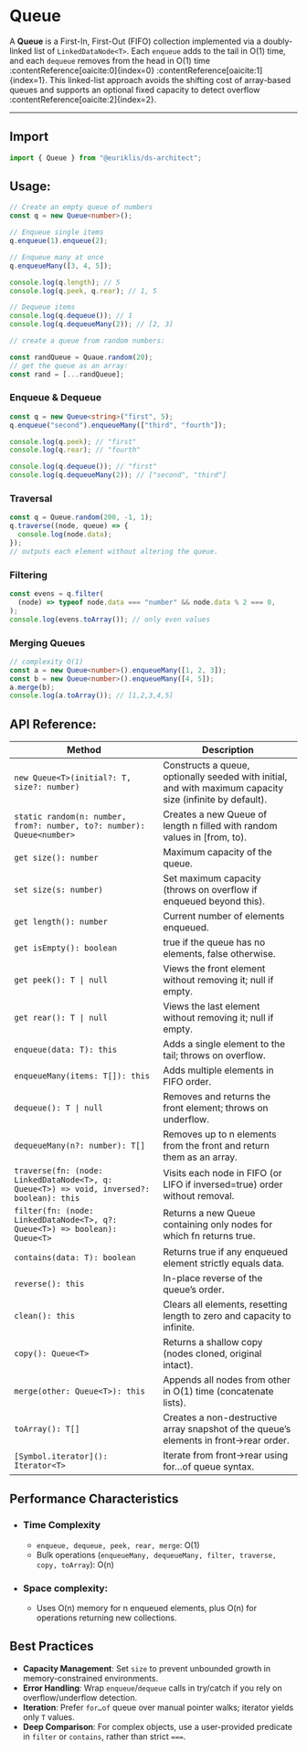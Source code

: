 # Queue

A **Queue<T>** is a First-In, First-Out (FIFO) collection implemented via a doubly-linked list of `LinkedDataNode<T>`. Each `enqueue` adds to the tail in O(1) time, and each `dequeue` removes from the head in O(1) time :contentReference[oaicite:0]{index=0} :contentReference[oaicite:1]{index=1}. This linked-list approach avoids the shifting cost of array-based queues and supports an optional fixed capacity to detect overflow :contentReference[oaicite:2]{index=2}.

---

## Import

```ts
import { Queue } from "@euriklis/ds-architect";
```

## Usage:

```ts
// Create an empty queue of numbers
const q = new Queue<number>();

// Enqueue single items
q.enqueue(1).enqueue(2);

// Enqueue many at once
q.enqueueMany([3, 4, 5]);

console.log(q.length); // 5
console.log(q.peek, q.rear); // 1, 5

// Dequeue items
console.log(q.dequeue()); // 1
console.log(q.dequeueMany(2)); // [2, 3]

// create a queue from random numbers:

const randQueue = Quaue.random(20);
// get the queue as an array:
const rand = [...randQueue];
```

### Enqueue & Dequeue

```ts
const q = new Queue<string>("first", 5);
q.enqueue("second").enqueueMany(["third", "fourth"]);

console.log(q.peek); // "first"
console.log(q.rear); // "fourth"

console.log(q.dequeue()); // "first"
console.log(q.dequeueMany(2)); // ["second", "third"]
```

### Traversal

```ts
const q = Queue.random(200, -1, 1);
q.traverse((node, queue) => {
  console.log(node.data);
});
// outputs each element without altering the queue.
```

### Filtering

```ts
const evens = q.filter(
  (node) => typeof node.data === "number" && node.data % 2 === 0,
);
console.log(evens.toArray()); // only even values
```

### Merging Queues

```ts
// complexity O(1)
const a = new Queue<number>().enqueueMany([1, 2, 3]);
const b = new Queue<number>().enqueueMany([4, 5]);
a.merge(b);
console.log(a.toArray()); // [1,2,3,4,5]
```

## API Reference:

| Method                                                                                   | Description                                                                                               |
| ---------------------------------------------------------------------------------------- | --------------------------------------------------------------------------------------------------------- |
| `new Queue<T>(initial?: T, size?: number)`                                               | Constructs a queue, optionally seeded with initial, and with maximum capacity size (infinite by default). |
| `static random(n: number, from?: number, to?: number): Queue<number>`                    | Creates a new Queue<number> of length n filled with random values in [from, to).                          |
| `get size(): number`                                                                     | Maximum capacity of the queue.                                                                            |
| `set size(s: number)`                                                                    | Set maximum capacity (throws on overflow if enqueued beyond this).                                        |
| `get length(): number`                                                                   | Current number of elements enqueued.                                                                      |
| `get isEmpty(): boolean`                                                                 | true if the queue has no elements, false otherwise.                                                       |
| `get peek(): T \| null`                                                                  | Views the front element without removing it; null if empty.                                               |
| `get rear(): T \| null`                                                                  | Views the last element without removing it; null if empty.                                                |
| `enqueue(data: T): this`                                                                 | Adds a single element to the tail; throws on overflow.                                                    |
| `enqueueMany(items: T[]): this`                                                          | Adds multiple elements in FIFO order.                                                                     |
| `dequeue(): T \| null`                                                                   | Removes and returns the front element; throws on underflow.                                               |
| `dequeueMany(n?: number): T[]`                                                           | Removes up to n elements from the front and return them as an array.                                      |
| `traverse(fn: (node: LinkedDataNode<T>, q: Queue<T>) => void, inversed?: boolean): this` | Visits each node in FIFO (or LIFO if inversed=true) order without removal.                                |
| `filter(fn: (node: LinkedDataNode<T>, q?: Queue<T>) => boolean): Queue<T>`               | Returns a new Queue<T> containing only nodes for which fn returns true.                                   |
| `contains(data: T): boolean`                                                             | Returns true if any enqueued element strictly equals data.                                                |
| `reverse(): this`                                                                        | In-place reverse of the queue’s order.                                                                    |
| `clean(): this`                                                                          | Clears all elements, resetting length to zero and capacity to infinite.                                   |
| `copy(): Queue<T>`                                                                       | Returns a shallow copy (nodes cloned, original intact).                                                   |
| `merge(other: Queue<T>): this`                                                           | Appends all nodes from other in O(1) time (concatenate lists).                                            |
| `toArray(): T[]`                                                                         | Creates a non-destructive array snapshot of the queue’s elements in front→rear order.                     |
| `[Symbol.iterator](): Iterator<T>`                                                       | Iterate from front→rear using for…of queue syntax.                                                        |

## Performance Characteristics

- ### Time Complexity
  - `enqueue, dequeue, peek, rear, merge`: O(1)
  - Bulk operations (`enqueueMany, dequeueMany, filter, traverse, copy, toArray`): O(n)
- ### Space complexity:
  - Uses O(n) memory for n enqueued elements, plus O(n) for operations returning new collections.

## Best Practices

- **Capacity Management**: Set `size` to prevent unbounded growth in memory-constrained environments.
- **Error Handling**: Wrap `enqueue`/`dequeue` calls in try/catch if you rely on overflow/underflow detection.
- **Iteration**: Prefer `for…of` queue over manual pointer walks; iterator yields only `T` values.
- **Deep Comparison**: For complex objects, use a user-provided predicate in `filter` or `contains`, rather than strict `===`.

